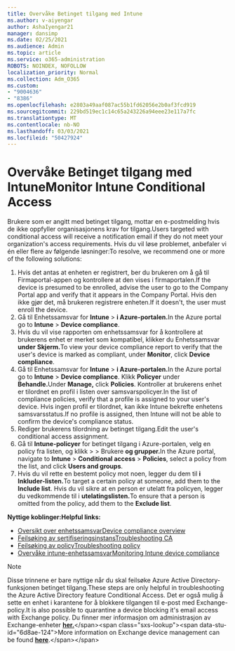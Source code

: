 ```yaml
---
title: Overvåke Betinget tilgang med Intune
ms.author: v-aiyengar
author: AshaIyengar21
manager: dansimp
ms.date: 02/25/2021
ms.audience: Admin
ms.topic: article
ms.service: o365-administration
ROBOTS: NOINDEX, NOFOLLOW
localization_priority: Normal
ms.collection: Adm_O365
ms.custom:
- "9004636"
- "8386"
ms.openlocfilehash: e2803a49aaf087ac55b1fd62056e2b0af3fcd919
ms.sourcegitcommit: 229bd519ec1c14c65a243226a94eee23e117a7fc
ms.translationtype: MT
ms.contentlocale: nb-NO
ms.lasthandoff: 03/03/2021
ms.locfileid: "50427924"
---
```

# <a name="monitor-intune-conditional-access"></a><span data-ttu-id="6d8ae-102">Overvåke Betinget tilgang med Intune</span><span class="sxs-lookup"><span data-stu-id="6d8ae-102">Monitor Intune Conditional Access</span></span>

<span data-ttu-id="6d8ae-103">Brukere som er angitt med betinget tilgang, mottar en e-postmelding hvis de ikke oppfyller organisasjonens krav for tilgang.</span><span class="sxs-lookup"><span data-stu-id="6d8ae-103">Users targeted with conditional access will receive a notification email if they do not meet your organization's access requirements.</span></span> <span data-ttu-id="6d8ae-104">Hvis du vil løse problemet, anbefaler vi én eller flere av følgende løsninger:</span><span class="sxs-lookup"><span data-stu-id="6d8ae-104">To resolve, we recommend one or more of the following solutions:</span></span>

1. <span data-ttu-id="6d8ae-105">Hvis det antas at enheten er registrert, ber du brukeren om å gå til Firmaportal-appen og kontrollere at den vises i firmaportalen.</span><span class="sxs-lookup"><span data-stu-id="6d8ae-105">If the device is presumed to be enrolled, advise the user to go to the Company Portal app and verify that it appears in the Company Portal.</span></span> <span data-ttu-id="6d8ae-106">Hvis den ikke gjør det, må brukeren registrere enheten.</span><span class="sxs-lookup"><span data-stu-id="6d8ae-106">If it doesn't, the user must enroll the device.</span></span>
1. <span data-ttu-id="6d8ae-107">Gå til Enhetssamsvar for **Intune**  >  **i Azure-portalen.**</span><span class="sxs-lookup"><span data-stu-id="6d8ae-107">In the Azure portal go to **Intune** > **Device compliance**.</span></span> 
1. <span data-ttu-id="6d8ae-108">Hvis du vil vise rapporten om enhetssamsvar for å kontrollere at brukerens enhet er merket som kompatibel, klikker du Enhetssamsvar **under** **Skjerm.**</span><span class="sxs-lookup"><span data-stu-id="6d8ae-108">To view your device compliance report to verify that the user's device is marked as compliant, under **Monitor**, click **Device compliance**.</span></span>
1. <span data-ttu-id="6d8ae-109">Gå til Enhetssamsvar for **Intune**  >  **i Azure-portalen.**</span><span class="sxs-lookup"><span data-stu-id="6d8ae-109">In the Azure portal go to **Intune** > **Device compliance**.</span></span> <span data-ttu-id="6d8ae-110">Klikk **Policyer** under **Behandle.**</span><span class="sxs-lookup"><span data-stu-id="6d8ae-110">Under **Manage,** click **Policies**.</span></span> <span data-ttu-id="6d8ae-111">Kontroller at brukerens enhet er tilordnet en profil i listen over samsvarspolicyer.</span><span class="sxs-lookup"><span data-stu-id="6d8ae-111">In the list of compliance policies, verify that a profile is assigned to your user's device.</span></span> <span data-ttu-id="6d8ae-112">Hvis ingen profil er tilordnet, kan ikke Intune bekrefte enhetens samsvarsstatus.</span><span class="sxs-lookup"><span data-stu-id="6d8ae-112">If no profile is assigned, then Intune will not be able to confirm the device's compliance status.</span></span>
1. <span data-ttu-id="6d8ae-113">Rediger brukerens tilordning av betinget tilgang.</span><span class="sxs-lookup"><span data-stu-id="6d8ae-113">Edit the user's conditional access assignment.</span></span>
1. <span data-ttu-id="6d8ae-114">Gå til **Intune-policyer** for betinget tilgang i Azure-portalen, velg en policy fra listen, og klikk  >    >  Brukere **og grupper.**</span><span class="sxs-lookup"><span data-stu-id="6d8ae-114">In the Azure portal, navigate to **Intune** > **Conditional access** > **Policies**, select a policy from the list, and click **Users and groups**.</span></span>
1. <span data-ttu-id="6d8ae-115">Hvis du vil rette en bestemt policy mot noen, legger du dem til **i Inkluder-listen.**</span><span class="sxs-lookup"><span data-stu-id="6d8ae-115">To target a certain policy at someone, add them to the **Include list**.</span></span> <span data-ttu-id="6d8ae-116">Hvis du vil sikre at en person er utelatt fra policyen, legger du vedkommende til i **utelatingslisten.**</span><span class="sxs-lookup"><span data-stu-id="6d8ae-116">To ensure that a person is omitted from the policy, add them to the **Exclude list**.</span></span>

<span data-ttu-id="6d8ae-117">**Nyttige koblinger:**</span><span class="sxs-lookup"><span data-stu-id="6d8ae-117">**Helpful links:**</span></span>

- [<span data-ttu-id="6d8ae-118">Oversikt over enhetssamsvar</span><span class="sxs-lookup"><span data-stu-id="6d8ae-118">Device compliance overview</span></span>](https://docs.microsoft.com/intune/device-compliance-get-started)
- [<span data-ttu-id="6d8ae-119">Feilsøking av sertifiseringsinstans</span><span class="sxs-lookup"><span data-stu-id="6d8ae-119">Troubleshooting CA</span></span>](https://docs.microsoft.com/intune/troubleshoot-conditional-access)
- [<span data-ttu-id="6d8ae-120">Feilsøking av policy</span><span class="sxs-lookup"><span data-stu-id="6d8ae-120">Troubleshooting policy</span></span>](https://docs.microsoft.com/intune/troubleshoot-policies-in-microsoft-intune)
- [<span data-ttu-id="6d8ae-121">Overvåke intune-enhetssamsvar</span><span class="sxs-lookup"><span data-stu-id="6d8ae-121">Monitoring Intune device compliance</span></span>](https://docs.microsoft.com/intune/compliance-policy-monitor)

> [!NOTE]
> <span data-ttu-id="6d8ae-122">Disse trinnene er bare nyttige når du skal feilsøke Azure Active Directory-funksjonen betinget tilgang.</span><span class="sxs-lookup"><span data-stu-id="6d8ae-122">These steps are only helpful in troubleshooting the Azure Active Directory feature Conditional Access.</span></span> <span data-ttu-id="6d8ae-123">Det er også mulig å sette en enhet i karantene for å blokkere tilgangen til e-post med Exchange-policy.</span><span class="sxs-lookup"><span data-stu-id="6d8ae-123">It is also possible to quarantine a device blocking it's email access with Exchange policy.</span></span> <span data-ttu-id="6d8ae-124">Du finner mer informasjon om administrasjon av Exchange-enheter [**her.**](https://docs.microsoft.com/previous-versions/office/exchange-server-2010/ff959225(v=exchg.141))</span><span class="sxs-lookup"><span data-stu-id="6d8ae-124">More information on Exchange device management can be found [**here**](https://docs.microsoft.com/previous-versions/office/exchange-server-2010/ff959225(v=exchg.141)).</span></span>
